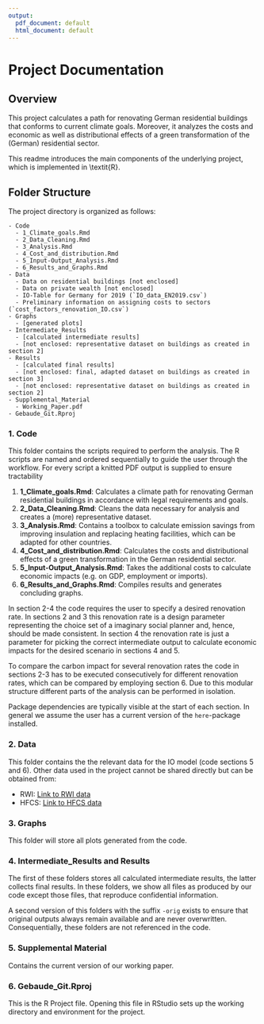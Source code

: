 ```yaml
---
output:
  pdf_document: default
  html_document: default
---
```

# Project Documentation

## Overview

This project calculates a path for renovating German residential buildings that conforms to current climate goals. Moreover, it analyzes the costs and economic as well as distributional effects of a green transformation of the (German) residential sector.

This readme introduces the main components of the underlying project, which is implemented in \textit{R}. 

## Folder Structure

The project directory is organized as follows:

```
- Code
  - 1_Climate_goals.Rmd
  - 2_Data_Cleaning.Rmd
  - 3_Analysis.Rmd
  - 4_Cost_and_distribution.Rmd
  - 5_Input-Output_Analysis.Rmd
  - 6_Results_and_Graphs.Rmd
- Data
  - Data on residential buildings [not enclosed]
  - Data on private wealth [not enclosed]
  - IO-Table for Germany for 2019 (`IO_data_EN2019.csv`)
  - Preliminary information on assigning costs to sectors (`cost_factors_renovation_IO.csv`)
- Graphs
  - [generated plots]
- Intermediate_Results
  - [calculated intermediate results]
  - [not enclosed: representative dataset on buildings as created in section 2]
- Results
  - [calculated final results]
  - [not enclosed: final, adapted dataset on buildings as created in section 3]
  - [not enclosed: representative dataset on buildings as created in section 2]
- Supplemental_Material
  - Working_Paper.pdf
- Gebaude_Git.Rproj
```

### 1. Code

This folder contains the scripts required to perform the analysis. The R scripts are named and ordered sequentially to guide the user through the workflow. For every script a knitted PDF output is supplied to ensure tractability

1. **1_Climate_goals.Rmd**: Calculates a climate path for renovating German residential buildings in accordance with legal requirements and goals.
2. **2_Data_Cleaning.Rmd**: Cleans the data necessary for analysis and creates a (more) representative dataset.
3. **3_Analysis.Rmd**: Contains a toolbox to calculate emission savings from improving insulation and replacing heating facilities, which can be adapted for other countries.
4. **4_Cost_and_distribution.Rmd**: Calculates the costs and distributional effects of a green transformation in the German residential sector.
5. **5_Input-Output_Analysis.Rmd**: Takes the additional costs to calculate economic impacts (e.g. on GDP, employment or imports).
7. **6_Results_and_Graphs.Rmd**: Compiles results and generates concluding graphs.

In section 2-4 the code requires the user to specify a desired renovation rate. In sections 2 and 3 this renovation rate is a design parameter representing the choice set of a imaginary social planner and, hence, should be made consistent. In section 4 the renovation rate is just a parameter for picking the correct intermediate output to calculate economic impacts for the desired scenario in sections 4 and 5.

To compare the carbon impact for several renovation rates the code in sections 2-3 has to be executed consecutively for different renovation rates, which can be compared by employing section 6. Due to this modular structure different parts of the analysis can be performed in isolation.

Package dependencies are typically visible at the start of each section. In general we assume the user has a current version of the `here`-package installed.

### 2. Data 

This folder contains the the relevant data for the IO model (code sections 5 and 6). Other data used in the project cannot be shared directly but can be obtained from:
- RWI: [Link to RWI data](https://www.rwi-essen.de/en/research-advice/further/research-data-center-ruhr-fdz/data-sets)
- HFCS: [Link to HFCS data](https://www.ecb.europa.eu/stats/ecb_surveys/hfcs/html/index.en.html)

### 3. Graphs

This folder will store all plots generated from the code. 

### 4. Intermediate_Results and Results

The first of these folders stores all calculated intermediate results, the latter collects final results. In these folders, we show all files as produced by our code except those files, that reproduce confidential information.

A second version of this folders with the suffix `-orig` exists to ensure that original outputs always remain available and are never overwritten. Consequentially, these folders are not referenced in the code.

### 5. Supplemental Material

Contains the current version of our working paper.

### 6. Gebaude_Git.Rproj

This is the R Project file. Opening this file in RStudio sets up the working directory and environment for the project.

